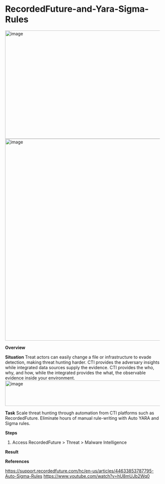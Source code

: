 # RecordedFuture-and-Yara-Sigma-Rules

<img width="628" height="353" alt="image" src="https://github.com/user-attachments/assets/6488c52b-8bbb-4e0f-99ef-0069c9085588" />

<img width="1170" height="658" alt="image" src="https://github.com/user-attachments/assets/582690a2-cc23-4fa3-aadd-98daacf4c9b2" />


**Overview**

**Situation**
Treat actors can easily change a file or infrastructure to evade detection, making threat hunting harder. 
CTI provides the adversary insights while integrated data sources supply the evidence. 
CTI provides the who, why, and how, while the integrated provides the what, the observable evidence inside your environment.
<img width="1420" height="83" alt="image" src="https://github.com/user-attachments/assets/ac80df8f-8b02-4136-924b-710765202894" />


**Task**
Scale threat hunting through automation from CTI platforms such as RecordedFuture. Eliminate hours of manual rule-writing with Auto YARA and Sigma rules.

**Steps**

1. Access RecordedFuture > Threat > Malware Intelligence 


**Result**


**References**

https://support.recordedfuture.com/hc/en-us/articles/44633853787795-Auto-Sigma-Rules
https://www.youtube.com/watch?v=hU8mUJb2Wq0
